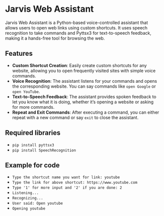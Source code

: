 # Jarvis Web Assistant

Jarvis Web Assistant is a Python-based voice-controlled assistant that allows users to open web links using custom shortcuts. It uses speech recognition to take commands and Pyttsx3 for text-to-speech feedback, making it a hands-free tool for browsing the web.

## Features
- **Custom Shortcut Creation**: Easily create custom shortcuts for any website, allowing you to open frequently visited sites with simple voice commands.
- **Voice Recognition**: The assistant listens for your commands and opens the corresponding website. You can say commands like `open Google` or `open YouTube`.
- **Text-to-Speech Feedback**: The assistant provides spoken feedback to let you know what it is doing, whether it’s opening a website or asking for more commands.
- **Repeat and Exit Commands**: After executing a command, you can either repeat with a new command or say `exit` to close the assistant.

## Required libraries
- `pip install pyttsx3`
- `pip install SpeechRecognition`
## Example for code
- `Type the shortcut name you want for link: youtube`
- `Type the link for above shortcut: https://www.youtube.com`
- `Type '1' for more input and '2' if you are done: 2`
- `Listening...`
- `Recognizing...`
- `User said: Open youtube`
- `Opening youtube`



